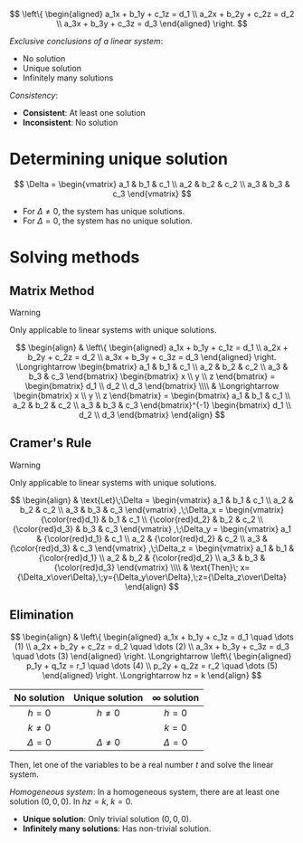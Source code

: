 $$
\left\{ \begin{aligned} 
  a_1x + b_1y + c_1z = d_1 \\
  a_2x + b_2y + c_2z = d_2 \\
  a_3x + b_3y + c_3z = d_3
\end{aligned} \right.
$$

*Exclusive conclusions of a linear system*:
- No solution
- Unique solution
- Infinitely many solutions

*Consistency*:
- **Consistent**: At least one solution
- **Inconsistent**: No solution

# Determining unique solution
$$
\Delta =
\begin{vmatrix}
	a_1 & b_1 & c_1 \\
	a_2 & b_2 & c_2 \\
	a_3 & b_3 & c_3
\end{vmatrix}
$$
- For $\Delta \neq 0$, the system has unique solutions.
- For $\Delta = 0$, the system has no unique solution.

# Solving methods
## Matrix Method
> [!warning]
> Only applicable to linear systems with unique solutions.

$$
\begin{align}
& \left\{ \begin{aligned} 
  a_1x + b_1y + c_1z = d_1 \\
  a_2x + b_2y + c_2z = d_2 \\
  a_3x + b_3y + c_3z = d_3
\end{aligned} \right.
\Longrightarrow
\begin{bmatrix}
	a_1 & b_1 & c_1 \\
	a_2 & b_2 & c_2 \\
	a_3 & b_3 & c_3
\end{bmatrix}
\begin{bmatrix} x \\ y \\ z \end{bmatrix} = \begin{bmatrix} d_1 \\ d_2 \\ d_3 \end{bmatrix}
\\\\
& \Longrightarrow
\begin{bmatrix} x \\ y \\ z \end{bmatrix} =
\begin{bmatrix}
	a_1 & b_1 & c_1 \\
	a_2 & b_2 & c_2 \\
	a_3 & b_3 & c_3
\end{bmatrix}^{-1}
\begin{bmatrix} d_1 \\ d_2 \\ d_3 \end{bmatrix}
\end{align}
$$
## Cramer's Rule
> [!warning]
> Only applicable to linear systems with unique solutions.

$$
\begin{align}
& \text{Let}\;\Delta =
\begin{vmatrix}
	a_1 & b_1 & c_1 \\
	a_2 & b_2 & c_2 \\
	a_3 & b_3 & c_3
\end{vmatrix}
,\;\Delta_x =
\begin{vmatrix}
	{\color{red}d_1} & b_1 & c_1 \\
	{\color{red}d_2} & b_2 & c_2 \\
	{\color{red}d_3} & b_3 & c_3
\end{vmatrix}
,\;\Delta_y =
\begin{vmatrix}
	a_1 & {\color{red}d_1} & c_1 \\
	a_2 & {\color{red}d_2} & c_2 \\
	a_3 & {\color{red}d_3} & c_3
\end{vmatrix}
,\;\Delta_z =
\begin{vmatrix}
	a_1 & b_1 & {\color{red}d_1} \\
	a_2 & b_2 & {\color{red}d_2} \\
	a_3 & b_3 & {\color{red}d_3}
\end{vmatrix}
\\\\
& \text{Then}\;
x={\Delta_x\over\Delta},\;y={\Delta_y\over\Delta},\;z={\Delta_z\over\Delta}
\end{align}
$$

## Elimination
$$
\begin{align}
& \left\{ \begin{aligned} 
  a_1x + b_1y + c_1z = d_1 \quad \dots (1) \\
  a_2x + b_2y + c_2z = d_2 \quad \dots (2) \\
  a_3x + b_3y + c_3z = d_3 \quad \dots (3) 
\end{aligned} \right.
\Longrightarrow
\left\{ \begin{aligned} 
  p_1y + q_1z = r_1 \quad \dots (4) \\
  p_2y + q_2z = r_2 \quad \dots (5)
\end{aligned} \right.
\Longrightarrow hz = k
\end{align}
$$

| No solution | Unique solution | $\infty$ solution |
| :--: | :--: | :--: |
| $h=0$ | $h\neq0$ | $h=0$ |
| $k\neq0$ | | $k=0$ |
| $\Delta=0$ | $\Delta\neq0$ | $\Delta=0$ |

Then, let one of the variables to be a real number $t$ and solve the linear system.

*Homogeneous system*:
In a homogeneous system, there are at least one solution $(0,0,0)$. In $hz=k$, $k=0$.
- **Unique solution**: Only trivial solution $(0,0,0)$.
- **Infinitely many solutions**: Has non-trivial solution.
